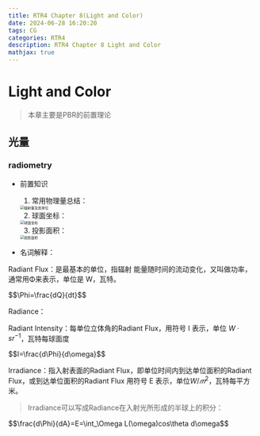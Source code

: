 ```yaml
---
title: RTR4 Chapter 8(Light and Color)
date: 2024-06-28 16:20:20
tags: CG
categories: RTR4
description: RTR4 Chapter 8 Light and Color
mathjax: true
---
```

# Light and Color

> 本章主要是PBR的前置理论

## 光量

### radiometry

- 前置知识
  1. 常用物理量总结：
  <img src="/blog/img/RTR4/c8/202306131534243.png" alt="辐射量及其单位" style="zoom:50%;" />

  2. 球面坐标：
  <img src="/blog/img/RTR4/c8/20240320122411.png" alt="球面坐标" style="zoom:50%;" />

  3. 投影面积：
  <img src="/blog/img/RTR4/c8/20240320122536.png" alt="投影面积" style="zoom:50%;" />


- 名词解释：
  
Radiant Flux：是最基本的单位，指辐射
能量随时间的流动变化，又叫做功率，通常用Φ来表示，单位是 W，瓦特。
<div>$$\Phi=\frac{dQ}{dt}$$</div>

Radiance：

Radiant Intensity：每单位立体角的Radiant Flux，用符号 I 表示，单位 $W·sr^{-1}$，瓦特每球面度
<div>$$I=\frac{d\Phi}{d\omega}$$</div>

Irradiance：指入射表面的Radiant Flux，即单位时间内到达单位面积的Radiant Flux，或到达单位面积的Radiant Flux
用符号 E 表示，单位$W/𝑚^2$，瓦特每平方米。

> Irradiance可以写成Radiance在入射光所形成的半球上的积分：
<div>$$\frac{d\Phi}{dA}=E=\int_\Omega L(\omega)cos\theta d\omega$$</div>
